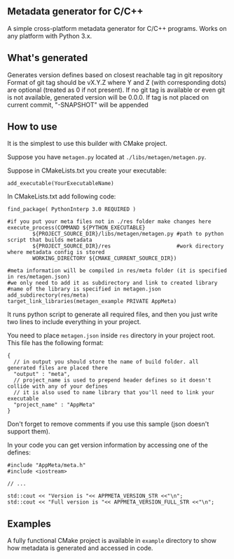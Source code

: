 ## Metadata generator for C/C++

A simple cross-platform metadata generator for C/C++ programs. Works on any platform with Python 3.x.

## What's generated

Generates version defines based on closest reachable tag in git repository Format of git tag should be vX.Y.Z where Y
and Z (with corresponding dots) are optional (treated as 0 if not present). If no git tag is available or even git is
not available, generated version will be 0.0.0. If tag is not placed on current commit, "-SNAPSHOT" will be appended

## How to use

It is the simplest to use this builder with CMake project.

Suppose you have `metagen.py` located at `./libs/metagen/metagen.py`.

Suppose in CMakeLists.txt you create your executable:

~~~
add_executable(YourExecutableName)
~~~

In CMakeLists.txt add following code:

~~~
find_package( PythonInterp 3.0 REQUIRED )

#if you put your meta files not in ./res folder make changes here
execute_process(COMMAND ${PYTHON_EXECUTABLE}
        ${PROJECT_SOURCE_DIR}/libs/metagen/metagen.py #path to python script that builds metadata
        ${PROJECT_SOURCE_DIR}/res                     #work directory where metadata config is stored
        WORKING_DIRECTORY ${CMAKE_CURRENT_SOURCE_DIR})

#meta information will be compiled in res/meta folder (it is specified in res/metagen.json)
#we only need to add it as subdirectory and link to created library
#name of the library is specified in metagen.json
add_subdirectory(res/meta)
target_link_libraries(metagen_example PRIVATE AppMeta)
~~~

It runs python script to generate all required files, and then you just write two lines to include everything in your
project.

You need to place `metagen.json` inside `res` directory in your project root. This file has the following format:

~~~
{
  // in output you should store the name of build folder. all generated files are placed there
  "output" : "meta",
  // project_name is used to prepend header defines so it doesn't collide with any of your defines
  // it is also used to name library that you'll need to link your executable
  "project_name" : "AppMeta"
}
~~~

Don't forget to remove comments if you use this sample (json doesn't support them).

In your code you can get version information by accessing one of the defines:

~~~
#include "AppMeta/meta.h"
#include <iostream>

// ...

std::cout << "Version is "<< APPMETA_VERSION_STR <<"\n";
std::cout << "Full version is "<< APPMETA_VERSION_FULL_STR <<"\n";
~~~

Examples
--------

A fully functional CMake project is available in `example` directory to show how metadata is generated and accessed in
code.
